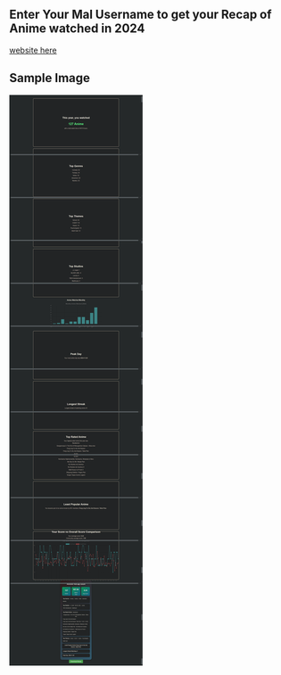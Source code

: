 ## Enter Your Mal Username to get your Recap of Anime watched in 2024
[website here](https://ayushsinha106.github.io/AnimeRecap2024/)
## Sample Image
![Sample Image](https://raw.githubusercontent.com/Ayushsinha106/AnimeRecap2024/refs/heads/main/sample.png)
